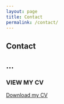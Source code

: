 ```yaml
---
layout: page
title: Contact
permalink: /contact/
---
```


<section>
  <div class="heading">
    <h1>Contact</h1>
    <h2>...</h2>
  </div>
</section>

<section>
<h3>VIEW MY CV</h3>
<object class="cv" data="../assets/files/Jacob-Hammond-CV-2017.pdf" type="application/pdf" width="100%" height="800">
	<p><a href="assets/files/Jacob-Hammond-CV-2017.pdf">Download my CV</a></p>
</object>	
</section>